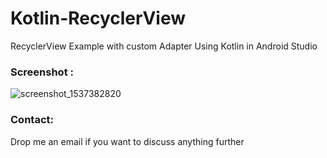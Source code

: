 # Kotlin-RecyclerView

RecyclerView Example with custom Adapter Using Kotlin in Android Studio

### Screenshot :

![screenshot_1537382820](https://user-images.githubusercontent.com/10756609/45774449-96f51700-bc6a-11e8-869d-236c39cb956c.png)

### Contact:

Drop me an email if you want to discuss anything further
